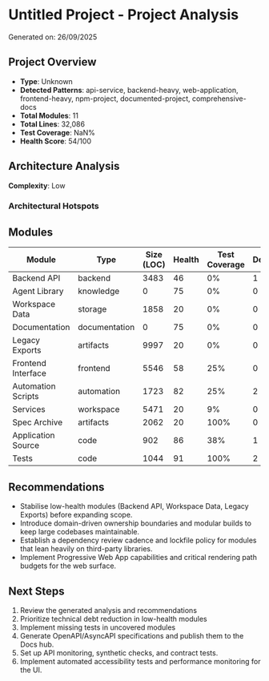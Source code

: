 # Untitled Project - Project Analysis

Generated on: 26/09/2025

## Project Overview

- **Type**: Unknown
- **Detected Patterns**: api-service, backend-heavy, web-application, frontend-heavy, npm-project, documented-project, comprehensive-docs
- **Total Modules**: 11
- **Total Lines**: 32,086
- **Test Coverage**: NaN%
- **Health Score**: 54/100

## Architecture Analysis

**Complexity**: Low

### Architectural Hotspots



## Modules

| Module | Type | Size (LOC) | Health | Test Coverage | Dependencies |
|--------|------|------------|---------|---------------|--------------|
| Backend API | backend | 3483 | 46 | 0% | 1 |
| Agent Library | knowledge | 0 | 75 | 0% | 0 |
| Workspace Data | storage | 1858 | 20 | 0% | 0 |
| Documentation | documentation | 0 | 75 | 0% | 0 |
| Legacy Exports | artifacts | 9997 | 20 | 0% | 0 |
| Frontend Interface | frontend | 5546 | 58 | 25% | 0 |
| Automation Scripts | automation | 1723 | 82 | 25% | 2 |
| Services | workspace | 5471 | 20 | 9% | 0 |
| Spec Archive | artifacts | 2062 | 20 | 100% | 0 |
| Application Source | code | 902 | 86 | 38% | 1 |
| Tests | code | 1044 | 91 | 100% | 2 |

## Recommendations

- Stabilise low-health modules (Backend API, Workspace Data, Legacy Exports) before expanding scope.
- Introduce domain-driven ownership boundaries and modular builds to keep large codebases maintainable.
- Establish a dependency review cadence and lockfile policy for modules that lean heavily on third-party libraries.
- Implement Progressive Web App capabilities and critical rendering path budgets for the web surface.

## Next Steps

1. Review the generated analysis and recommendations
1. Prioritize technical debt reduction in low-health modules
1. Implement missing tests in uncovered modules
1. Generate OpenAPI/AsyncAPI specifications and publish them to the Docs hub.
1. Set up API monitoring, synthetic checks, and contract tests.
1. Implement automated accessibility tests and performance monitoring for the UI.
